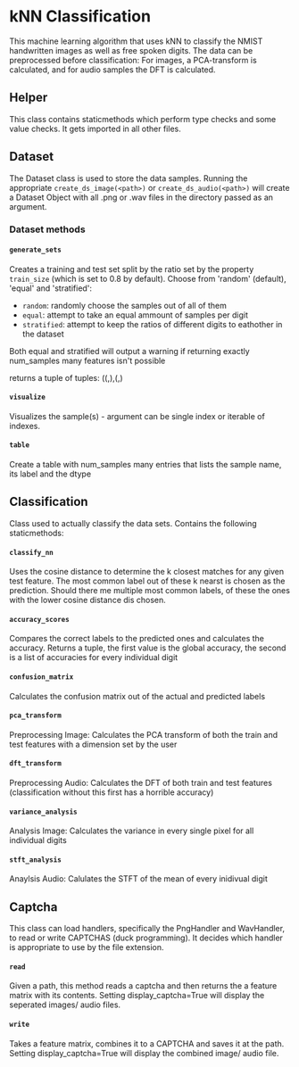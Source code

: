 # kNN Classification
This machine learning algorithm that uses kNN to classify the NMIST handwritten images as well as free spoken digits. The data can be preprocessed before classification: For images, a PCA-transform is calculated, and for audio samples the DFT is calculated.

## Helper
This class contains staticmethods which perform type checks and some value checks. It gets imported in all other files.

## Dataset

The Dataset class is used to store the data samples. Running the appropriate `create_ds_image(<path>)` or `create_ds_audio(<path>)` will create a Dataset Object with all .png or .wav files in the directory passed as an argument.
### Dataset methods
#### `generate_sets`
Creates a training and test set split by the ratio set by the property `train_size` (which is set to 0.8 by default). Choose from 'random' (default), 'equal' and 'stratified': 
* `random`: randomly choose the samples out of all of them
* `equal`: attempt to take an equal ammount of samples per digit
* `stratified`: attempt to keep the ratios of different digits to eathother in the dataset

Both equal and stratified will output a warning if returning exactly num_samples many features isn't possible

returns a tuple of tuples: ((<train features matrix>,<train labels>),(<test features matrix>,<test labels>)

#### `visualize`
Visualizes the sample(s) - argument can be single index or iterable of indexes.

#### `table`
Create a table with num_samples many entries that lists the sample name, its label and the dtype

## Classification
Class used to actually classify the data sets. Contains the following staticmethods:
#### `classify_nn`
Uses the cosine distance to determine the k closest matches for any given test feature. The most common label out of these k nearst is chosen as the prediction. Should there me multiple most common labels, of these the ones with the lower cosine distance dis chosen.

#### `accuracy_scores`
Compares the correct labels to the predicted ones and calculates the accuracy.
Returns a tuple, the first value is the global accuracy, the second is a list of accuracies for every individual digit

#### `confusion_matrix`
Calculates the confusion matrix out of the actual and predicted labels

#### `pca_transform`
Preprocessing Image: Calculates the PCA transform of both the train and test features with a dimension set by the user

#### `dft_transform`
Preprocessing Audio: Calculates the DFT of both train and test features (classification without this first has a horrible accuracy)

#### `variance_analysis`
Analysis Image: Calculates the variance in every single pixel for all individual digits

#### `stft_analysis`
Anaylsis Audio: Calulates the STFT of the mean of every inidivual digit

## Captcha
This class can load handlers, specifically the PngHandler and WavHandler, to read or write CAPTCHAS (duck programming). It decides which handler is appropriate to use by the file extension. 
#### `read`
Given a path, this method reads a captcha and then returns the a feature matrix with its contents. Setting display_captcha=True will display the seperated images/ audio files.

#### `write`
Takes a feature matrix, combines it to a CAPTCHA and saves it at the path. Setting display_captcha=True will display the combined image/ audio file.

